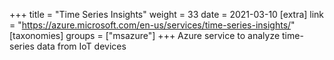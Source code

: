 +++
title = "Time Series Insights"
weight = 33
date = 2021-03-10
[extra]
link = "https://azure.microsoft.com/en-us/services/time-series-insights/"
[taxonomies]
groups = ["msazure"]
+++
Azure service to analyze time-series data from IoT devices


